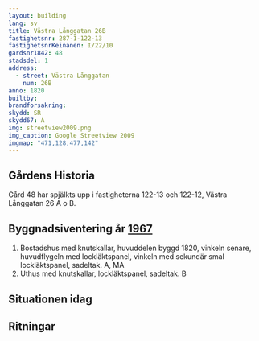 ```yaml
---
layout: building
lang: sv
title: Västra Långgatan 26B
fastighetsnr: 287-1-122-13
fastighetsnrKeinanen: I/22/10
gardsnr1842: 48
stadsdel: 1
address:
  - street: Västra Långgatan
    num: 26B
anno: 1820
builtby:
brandforsakring:
skydd: SR
skydd67: A
img: streetview2009.png
img_caption: Google Streetview 2009
imgmap: "471,128,477,142"
---
```


## Gårdens Historia
Gård 48 har spjälkts upp i fastigheterna 122-13 och 122-12, Västra Långgatan 26 A o B.

## Byggnadsiventering år <a href="/sources/keinanen_karki.pdf">1967</a>
1. Bostadshus med knutskallar, huvuddelen byggd 1820, vinkeln senare, huvudflygeln med lockläktspanel, vinkeln med sekundär smal lockläktspanel, sadeltak. A, MA
2. Uthus med knutskallar, lockläktspanel, sadeltak. B

## Situationen idag

## Ritningar
